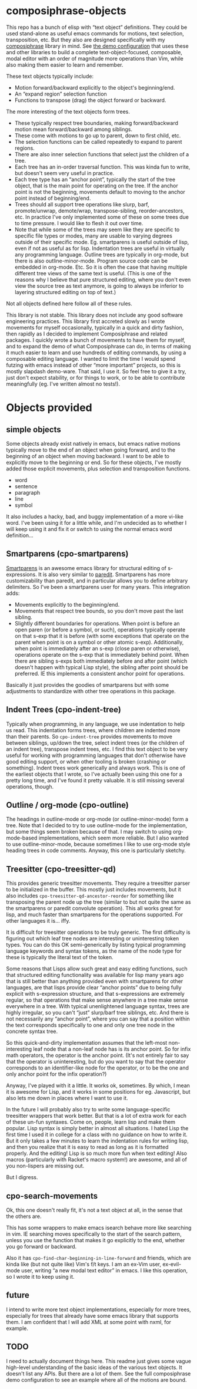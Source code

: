 # composiphrase-objects

This repo has a bunch of elisp with “text object” definitions.
They could be used stand-alone as useful emacs commands for motions, text selection, transposition, etc.
But they also are designed specifically with my [composiphrase](https://github.com/willghatch/emacs-composiphrase) library in mind.
See [the demo configuration](https://github.com/willghatch/emacs-composiphrase-demo) that uses these and other libraries to build a complete text-object-focused, composable, modal editor with an order of magnitude more operations than Vim, while also making them easier to learn and remember.

These text objects typically include:
- Motion forward/backward explicitly to the object's beginning/end.
- An “expand region” selection function
- Functions to transpose (drag) the object forward or backward.

The more interesting of the text objects form trees.
- These typically respect tree boundaries, making forward/backward motion mean forward/backward among siblings.
- These come with motions to go up to parent, down to first child, etc.
- The selection functions can be called repeatedly to expand to parent regions.
- There are also inner selection functions that select just the children of a tree.
- Each tree has an in-order traversal function.  This was kinda fun to write, but doesn't seem very useful in practice.
- Each tree type has an “anchor point”, typically the start of the tree object, that is the main point for operating on the tree.  If the anchor point is not the beginning, movements default to moving to the anchor point instead of beginning/end.
- Trees should all support tree operations like slurp, barf, promote/unwrap, demote/wrap, transpose-sibling, reorder-ancestors, etc.  In practice I've only implemented some of these on some trees due to time pressure.  I would like to flesh it out over time.
- Note that while some of the trees may seem like they are specific to specific file types or modes, many are usable to varying degrees outside of their specific mode.  Eg. smartparens is useful outside of lisp, even if not as useful as for lisp.  Indentation trees are useful in virtually any programming language.  Outline trees are typically in org-mode, but there is also outline-minor-mode.  Program source code can be embedded in org-mode.  Etc.  So it is often the case that having multiple different tree views of the same text is useful.  (This is one of the reasons why I believe that pure structured editing, where you don't even view the source tree as text anymore, is going to always be inferior to layering structured editing on top of text.)

Not all objects defined here follow all of these rules.

This library is not stable.
This library does not include any good software engineering practices.
This library first accreted slowly as I wrote movements for myself occasionally, typically in a quick and dirty fashion, then rapidly as I decided to implement Composiphrase and related packages.
I quickly wrote a bunch of movements to have them for myself, and to expand the demo of what Composiphrase can do, in terms of making it much easier to learn and use hundreds of editing commands, by using a composable editing language.
I wanted to limit the time I would spend futzing with emacs instead of other “more important” projects, so this is mostly slapdash demo-ware.
That said, I use it.
So feel free to give it a try, just don't expect stability, or for things to work, or to be able to contribute meaningfully (eg. I've written almost no tests!).

# Objects provided

## simple objects

Some objects already exist natively in emacs, but emacs native motions typically move to the end of an object when going forward, and to the beginning of an object when moving backward.
I want to be able to explicitly move to the beginning or end.
So for these objects, I've mostly added those explicit movements, plus selection and transposition functions.

- word
- sentence
- paragraph
- line
- symbol

It also includes a hacky, bad, and buggy implementation of a more vi-like word.
I've been using it for a little while, and I'm undecided as to whether I will keep using it and fix it or switch to using the normal emacs word definition...

## Smartparens (cpo-smartparens)

[Smartparens](https://github.com/Fuco1/smartparens) is an awesome emacs library for structural editing of s-expressions.
It is also very similar to [paredit](http://paredit.org/).
Smartparens has more customizability than paredit, and in particular allows you to define arbitrary delimiters.
So I've been a smartparens user for many years.
This integration adds:

- Movements explicitly to the beginning/end.
- Movements that respect tree bounds, so you don't move past the last sibling.
- Slightly different boundaries for operations.  When point is before an open paren (or before a symbol, or such), operations typically operate on that s-exp that it is before (with some exceptions that operate on the parent when point is on a symbol or other atomic s-exp).  Additionally, when point is immediately after an s-exp (close paren or otherwise), operations operate on the s-exp that is immediately behind point.  When there are sibling s-exps both immediately before and after point (which doesn't happen with typical Lisp style), the sibling after point should be preferred.  IE this implements a consistent anchor point for operations.

Basically it just provides the goodies of smartparens but with some adjustments to standardize with other tree operations in this package.

## Indent Trees (cpo-indent-tree)

Typically when programming, in any language, we use indentation to help us read.
This indentation forms trees, where children are indented more than their parents.
So `cpo-indent-tree` provides movements to move between siblings, up/down the tree, select indent trees (or the children of an indent tree), transpose indent trees, etc.
I find this text object to be very useful for working with programming languages that don't otherwise have good editing support, or when other tooling is broken (crashing or something).
Indent trees work generically and always work.
This is one of the earliest objects that I wrote, so I've actually been using this one for a pretty long time, and I've found it pretty valuable.
It is still missing several operations, though.

## Outline / org-mode (cpo-outline)

The headings in outline-mode or org-mode (or outline-minor-mode) form a tree.
Note that I decided to try to use outline-mode for the implementation, but some things seem broken because of that.
I may switch to using org-mode-based implementations, which seem more reliable.
But I also wanted to use outline-minor-mode, because sometimes I like to use org-mode style heading trees in code comments.
Anyway, this one is particularly sketchy.

## Treesitter (cpo-treesitter-qd)

This provides generic treesitter movements.
They require a treesitter parser to be initialized in the buffer.
This mostly just includes movements, but it also includes `cpo-treesitter-qd-ancestor-reorder` for something like transposing the parent node up the tree (similar to but not quite the same as the smartparens or paredit convolute operation).
This all works great for lisp, and much faster than smartparens for the operations supported.
For other languages it is... iffy.

It is difficult for treesitter operations to be truly generic.
The first difficulty is figuring out which leaf tree nodes are interesting or uninteresting token types.
You can do this OK semi-generically by listing typical programming language keywords and syntax tokens, as the name of the node type for these is typically the literal text of the token.

Some reasons that Lisps allow such great and easy editing functions, such that structured editing functionality was available for lisp many years ago that is still better than anything provided even with smartparens for other languages, are that lisps provide clear “anchor points” due to being fully explicit with s-expression structure, and that s-expressions are extremely regular, so that operations that make sense anywhere in a tree make sense everywhere in a tree.
With typical unenlightened language syntax, trees are highly irregular, so you can't “just” slurp/barf tree siblings, etc.
And there is not necessarily any “anchor point”, where you can say that a position within the text corresponds specifically to one and only one tree node in the concrete syntax tree.

So this quick-and-dirty implementation assumes that the left-most non-interesting leaf node that a non-leaf node has is its anchor point.
So for infix math operators, the operator is the anchor point.
(It's not entirely fair to say that the operator is uninteresting, but do you want to say that the operator corresponds to an identifier-like node for the operator, or to be the one and only anchor point for the infix operation?)

Anyway, I've played with it a little.
It works ok, sometimes.
By which, I mean it is awesome for Lisp, and it works in some positions for eg. Javascript, but also lets me down in places where I want to use it.

In the future I will probably also try to write some language-specific treesitter wrappers that work better.
But that is a lot of extra work for each of these un-fun syntaxes.
Come on, people, learn lisp and make them popular.
Lisp syntax is simply better in almost all situations.
I hated Lisp the first time I used it in college for a class with no guidance on how to write it.
But it only takes a few minutes to learn the indentation rules for writing lisp, and then you realize that it is easy to read as long as it is formatted properly.
And the editing!
Lisp is so much more fun when text editing!
Also macros (particularly with Racket's macro system!) are awesome, and all of you non-lispers are missing out.

But I digress.

## cpo-search-movements

Ok, this one doesn't really fit, it's not a text object at all, in the sense that the others are.

This has some wrappers to make emacs isearch behave more like searching in vim.
IE searching moves specifically to the start of the search pattern, unless you use the function that makes it go explicitly to the end, whether you go forward or backward.

Also it has `cpo-find-char-beginning-in-line-forward` and friends, which are kinda like (but not quite like) Vim's f/t keys.
I am an ex-Vim user, ex-evil-mode user, writing “a new modal text editor” in emacs.
I like this operation, so I wrote it to keep using it.

## future

I intend to write more text object implementations, especially for more trees, especially for trees that already have some emacs library that supports them.
I am confident that I will add XML at some point with nxml, for example.

## TODO

I need to actually document things here.
This readme just gives some vague high-level understanding of the basic ideas of the various text objects.
It doesn't list any APIs.
But there are a lot of them.
See the full composiphrase demo configuration to see an example where all of the motions are bound.
